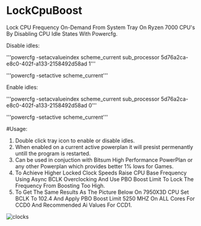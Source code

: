 # LockCpuBoost
Lock CPU Frequency On-Demand From System Tray On Ryzen 7000 CPU's By Disabling CPU Idle States With Powercfg.


Disable idles:


'''powercfg -setacvalueindex scheme_current sub_processor 5d76a2ca-e8c0-402f-a133-2158492d58ad 1'''


'''powercfg -setactive scheme_current'''


Enable idles:


'''powercfg -setacvalueindex scheme_current sub_processor 5d76a2ca-e8c0-402f-a133-2158492d58ad 0'''


'''powercfg -setactive scheme_current'''


#Usage:


1. Double click tray icon to enable or disable idles.
2. When enabled on a current active powerplan it will presist permenantly untill the program is restarted.
3. Can be used in conjuction with Bitsum High Performance PowerPlan or any other Powerplan which provides better 1% lows for Games.
4. To Achieve Higher Locked Clock Speeds Raise CPU Base Frequency Using Async BCLK Overclocking And Use PBO Boost Limit To Lock The Frequency From Boosting Too High.
5. To Get The Same Results As The Picture Below On 7950X3D CPU Set BCLK To 102.4 And Apply PBO Boost Limit 5250 MHZ On ALL Cores For CCD0 And Recommended Ai Values For CCD1.

![clocks](https://github.com/7gxycn08/LockCpuBoost/assets/121936658/3349bc15-9688-4031-9ef3-e28fefabf846)
